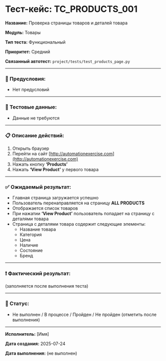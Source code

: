 # Тест-кейс: TC_PRODUCTS_001

**Название:** Проверка страницы товаров и деталей товара

**Модуль:** Товары

**Тип теста:** Функциональный

**Приоритет:** Средний

**Связанный автотест:** `project/tests/test_products_page.py`

---

### 🔧 Предусловия:
- Нет предусловий  

---

### 🧪 Тестовые данные:
- Данные не требуются

---

### 📋 Описание действий:

1. Открыть браузер  
2. Перейти на сайт [http://automationexercise.com](http://automationexercise.com)  
3. Нажать кнопку **‘Products’**  
4. Нажать **‘View Product’** у первого товара  

---

### ✅ Ожидаемый результат:
- Главная страница загружается успешно  
- Пользователь перенаправляется на страницу **ALL PRODUCTS**  
- Отображается список товаров  
- При нажатии **‘View Product’** пользователь попадает на страницу с деталями товара  
- Страница с деталями товара содержит следующие элементы:  
   - Название товара  
   - Категория  
   - Цена  
   - Наличие  
   - Состояние  
   - Бренд  

---

### ❗ Фактический результат:
(заполняется после выполнения теста)

---

### 📌 Статус:
- Не выполнен / В процессе / Пройден / Не пройден (отметить после выполнения)

---

**Исполнитель:** [Имя]

**Дата создания:** 2025-07-24

**Дата выполнения:** (не выполнен)
